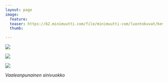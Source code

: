 ```yaml
---
layout: page
image:
  feature:
  teaser: https://b2.minimuutti.com/file/minimuutti-com/luontokuvat/kev%C3%A4t/7/DS62249-245px.jpg
  thumb:

---
```


![](https://b2.minimuutti.com/file/minimuutti-com/luontokuvat/kev%C3%A4t/7/DS62249-800px.jpg)

![](https://b2.minimuutti.com/file/minimuutti-com/luontokuvat/kev%C3%A4t/7/DS62256-800px.jpg)

![](https://b2.minimuutti.com/file/minimuutti-com/luontokuvat/kev%C3%A4t/7/DS62257-800px.jpg)

*Vaaleanpunainen sinivuokko*
